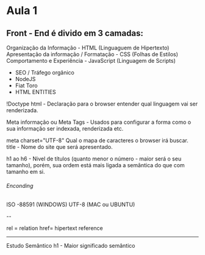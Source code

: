 <h1>Aula 1</h1> 

<h2>Front - End é divido em 3 camadas:</h2>

Organização da Informação - HTML (Linguaguem de Hipertexto)
Apresentação da informação / Formatação - CSS (Folhas de Estilos)
Comportamento e Experiência - JavaScript (Linguagem de Scripts)

- SEO / Tráfego orgânico
- NodeJS
- Fiat Toro
- HTML ENTITIES

!Doctype html - Declaração para o browser entender qual linguagem vai ser renderizada. 

Meta informação ou Meta Tags - Usados para configurar a forma como o sua informação ser indexada, renderizada etc.

meta charset="UTF-8"  Qual o mapa de caracteres o browser irá buscar. 
title - Nome do site que será apresentado.

h1 ao h6 - Nivel de títulos (quanto menor o número - maior será o seu tamanho), porém, sua ordem está mais ligada a semântica do que com tamanho em si.

<h6>Enconding</h6>
ISO -88591 (WINDOWS)
UTF-8 (MAC ou UBUNTU)

--
<!--<link rel="stylesheet" type="text/css" href="estilo.css"> -->
rel = relation 
href= hipertext reference


-----

Estudo Semântico
h1 - Maior significado semântico 


